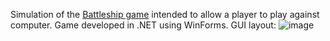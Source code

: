 Simulation of the [Battleship game](https://en.wikipedia.org/wiki/Battleship_(game)) intended to allow a player to play against computer.
Game developed in .NET using WinForms. 
GUI layout: 
![image](https://github.com/isokolovic/Battleship/assets/18165294/c6ebd733-befa-43be-8e83-f4aef22427d6)


